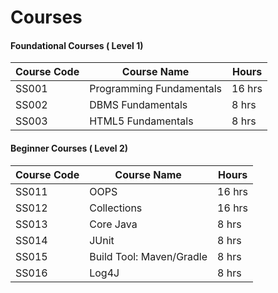 # Courses

#### Foundational Courses ( Level 1)

| Course Code | Course Name  | Hours  |
| ------- | --- | --- |
| SS001 | Programming Fundamentals | 16 hrs |
| SS002 | DBMS Fundamentals | 8 hrs | 
| SS003 | HTML5 Fundamentals | 8 hrs | 

#### Beginner Courses ( Level 2)

| Course Code | Course Name  | Hours  |
| ------- | --- | --- |
| SS011 | OOPS | 16 hrs |
| SS012 | Collections | 16 hrs |
| SS013 | Core Java | 8 hrs | 
| SS014 | JUnit | 8 hrs | 
| SS015 | Build Tool: Maven/Gradle | 8 hrs | 
| SS016 | Log4J | 8 hrs | 
